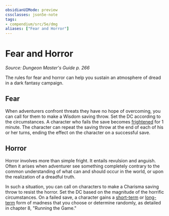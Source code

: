 ```yaml
---
obsidianUIMode: preview
cssclasses: json5e-note
tags:
- compendium/src/5e/dmg
aliases: ["Fear and Horror"]
---
```

# Fear and Horror
*Source: Dungeon Master's Guide p. 266* 

The rules for fear and horror can help you sustain an atmosphere of dread in a dark fantasy campaign.

## Fear

When adventurers confront threats they have no hope of overcoming, you can call for them to make a Wisdom saving throw. Set the DC according to the circumstances. A character who fails the save becomes [frightened](5E2014官方资源/规则/conditions.md#frightened) for 1 minute. The character can repeat the saving throw at the end of each of his or her turns, ending the effect on the character on a successful save.

## Horror

Horror involves more than simple fright. It entails revulsion and anguish. Often it arises when adventurer see something completely contrary to the common understanding of what can and should occur in the world, or upon the realization of a dreadful truth.

In such a situation, you can call on characters to make a Charisma saving throw to resist the horror. Set the DC based on the magnitude of the horrific circumstances. On a failed save, a character gains a [short-term](5E2014官方资源/tables/short-term-madness.md) or [long-term](5E2014官方资源/tables/long-term-madness.md) form of madness that you choose or determine randomly, as detailed in chapter 8, "Running the Game."